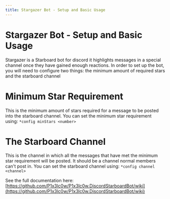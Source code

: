 ```yaml
---
title: Stargazer Bot - Setup and Basic Usage
---
```

# Stargazer Bot - Setup and Basic Usage
Stargazer is a Starboard bot for discord it highlights messages in a special channel once they have gained enough reactions. In order to set up the bot, you will need to configure two things: the minimum amount of required stars and the starboard channel

# Minimum Star Requirement
This is the minimum amount of stars required for a message to be posted into the starboard channel. You can set the minimum star requirement using:
`*config minStars <number>`

# The Starboard Channel
This is the channel in which all the messages that have met the minimum star requirement will be posted. It should be a channel normal members can't post in. You can set the starboard channel using: 
`*config channel <channel>`

See the full documentation here: [https://github.com/P1x3lc0w/P1x3lc0w.DiscordStarboardBot/wiki](https://github.com/P1x3lc0w/P1x3lc0w.DiscordStarboardBot/wiki)